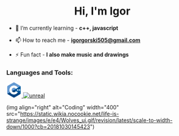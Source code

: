 <h1 align="center">Hi, I'm Igor</h1>

- 🌱 I’m currently learning - **c++, javascript**

- 📫 How to reach me - **igorgorski505@gmail.com**

- ⚡ Fun fact - **I also make music and drawings**

<p align="left">
</p>

<h3 align="left">Languages and Tools:</h3>
<p align="left"> <a href="https://www.w3schools.com/cpp/" target="_blank" rel="noreferrer"> <img src="https://raw.githubusercontent.com/devicons/devicon/master/icons/cplusplus/cplusplus-original.svg" alt="cplusplus" width="40" height="40"/> </a> <a href="https://unrealengine.com/" target="_blank" rel="noreferrer"> <img src="https://raw.githubusercontent.com/kenangundogan/fontisto/036b7eca71aab1bef8e6a0518f7329f13ed62f6b/icons/svg/brand/unreal-engine.svg" alt="unreal" width="40" height="40"/> </a> </p>

(img align="right" alt="Coding" width="400" src="https://static.wikia.nocookie.net/life-is-strange/images/e/e4/Wolves_ui.gif/revision/latest/scale-to-width-down/1000?cb=20181030145423")
